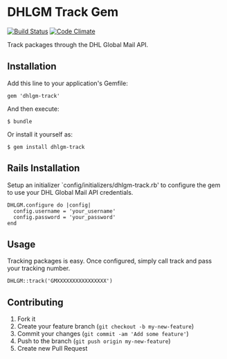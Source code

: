 # DHLGM Track Gem

[![Build Status](https://travis-ci.org/rochers/dhlgm-track.png?branch=master)](https://travis-ci.org/rochers/dhlgm-track) [![Code Climate](https://codeclimate.com/github/rochers/dhlgm-track.png)](https://codeclimate.com/github/rochers/dhlgm-track)

Track packages through the DHL Global Mail API.

## Installation

Add this line to your application's Gemfile:

    gem 'dhlgm-track'

And then execute:

    $ bundle

Or install it yourself as:

    $ gem install dhlgm-track

## Rails Installation

Setup an initializer `config/initializers/dhlgm-track.rb' to configure the gem to use your DHL Global Mail API credentials.

    DHLGM.configure do |config|
      config.username = 'your_username'
      config.password = 'your_password'
    end

## Usage
Tracking packages is easy. Once configured, simply call track and pass your tracking number.

    DHLGM::track('GMXXXXXXXXXXXXXXXX')

## Contributing

1. Fork it
2. Create your feature branch (`git checkout -b my-new-feature`)
3. Commit your changes (`git commit -am 'Add some feature'`)
4. Push to the branch (`git push origin my-new-feature`)
5. Create new Pull Request